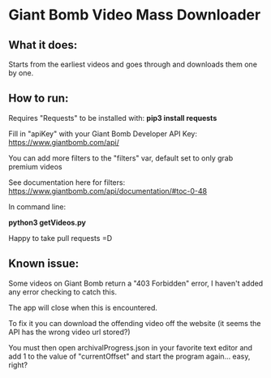 # Giant Bomb Video Mass Downloader

## What it does:

Starts from the earliest videos and goes through and downloads them one by one.

## How to run:

Requires "Requests" to be installed with: **pip3 install requests**

Fill in "apiKey" with your Giant Bomb Developer API Key: https://www.giantbomb.com/api/

You can add more filters to the "filters" var, default set to only grab premium videos

See documentation here for filters: https://www.giantbomb.com/api/documentation/#toc-0-48

In command line:

**python3 getVideos.py**


Happy to take pull requests =D


## Known issue:

Some videos on Giant Bomb return a "403 Forbidden" error, I haven't added any error checking to catch this.

The app will close when this is encountered.

To fix it you can download the offending video off the website (it seems the API has the wrong video url stored?)

You must then open archivalProgress.json in your favorite text editor and add 1 to the value of "currentOffset" and start the program again... easy, right?
